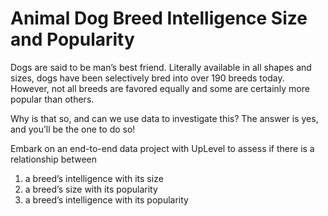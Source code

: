 # Animal Dog Breed Intelligence Size and Popularity

Dogs are said to be man’s best friend. Literally available in all shapes and sizes, dogs have been selectively bred into over 190 breeds today. However, not all breeds are favored equally and some are certainly more popular than others.

Why is that so, and can we use data to investigate this? The answer is yes, and you’ll be the one to do so!

Embark on an end-to-end data project with UpLevel to assess if there is a relationship between 

  1.  a breed’s intelligence with its size
  2.  a breed’s size with its popularity
  3.  a breed’s intelligence with its popularity

